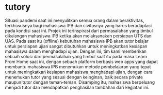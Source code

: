 # tutory
 Situasi pandemi saat ini menyulitkan semua orang dalam beraktivitas, terkhususnya bagi mahasiswa IPB dan civitasnya yang harus beradaptasi pada kondisi saat ini. Projek ini terinspirasi dari permasalahan yang timbul dikalangan mahasiswa IPB ketika akan melaksanakan persiapan UTS dan UAS. Pada saat itu (offline) kebutuhan mahasiswa IPB akan tutor belajar untuk persiapan ujian sangat dibutuhkan untuk meningkatkan kesiapan mahasiswa dalam menghadapi ujian. Dengan ini, tim kami memberikan sebuah solusi dari permasalahan yang timbul saat itu pada masa Learn From Home saat ini, dengan sebuah platform berbasis web apps yang dapat membantu mahasiswa IPB menemukan metode pembelajaran yang tepat untuk meningkatkan kesiapan mahasiswa menghadapi ujian, dengan cara menemukan tutor yang sesuai dengan keinginan, baik secara private maupun tutor dengan teman-teman. Disamping itu, mahasiswa berpeluang menjadi tutor dan mendapatkan penghasilan tambahan dari kegiatan ini. <br>
 
 
